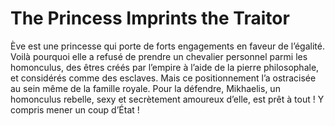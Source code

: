 # The Princess Imprints the Traitor
Ève est une princesse qui porte de forts engagements en faveur de l’égalité. Voilà pourquoi elle a refusé de prendre un chevalier personnel parmi les homonculus, des êtres créés par l’empire à l’aide de la pierre philosophale, et considérés comme des esclaves. Mais ce positionnement l’a ostracisée au sein même de la famille royale. Pour la défendre, Mikhaelis, un homonculus rebelle, sexy et secrètement amoureux d’elle, est prêt à tout ! Y compris mener un coup d’État !